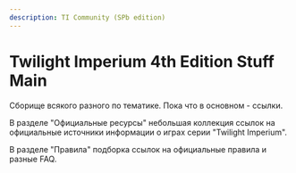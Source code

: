 ```yaml
---
description: TI Community (SPb edition)
---
```


# Twilight Imperium 4th Edition Stuff Main

Сборище всякого разного по тематике.
Пока что в основном - ссылки.

В разделе "Официальные ресурсы" небольшая коллекция ссылок на официальные источники информации о играх серии "Twilight Imperium".

В разделе "Правила" подборка ссылок на официальные правила и разные FAQ.

